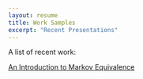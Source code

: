 ```yaml
---
layout: resume
title: Work Samples
excerpt: "Recent Presentations"
---
```


A list of recent work:

[An Introduction to Markov Equivalence](documents/throolin_writingproject.pdf)
